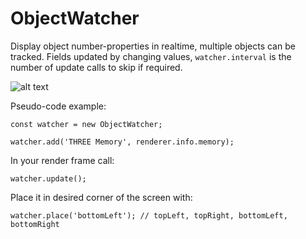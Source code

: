 # ObjectWatcher
Display object number-properties in realtime, multiple objects can be tracked. Fields updated by changing values, `watcher.interval` is the number of update calls to skip if required.

![alt text](https://mevedia.com/img/ObjectWatcher.jpg?v1)


Pseudo-code example:
```
const watcher = new ObjectWatcher;

watcher.add('THREE Memory', renderer.info.memory);
```
In your render frame call:

```
watcher.update();
```

Place it in desired corner of the screen with:

```
watcher.place('bottomLeft'); // topLeft, topRight, bottomLeft, bottomRight
```
